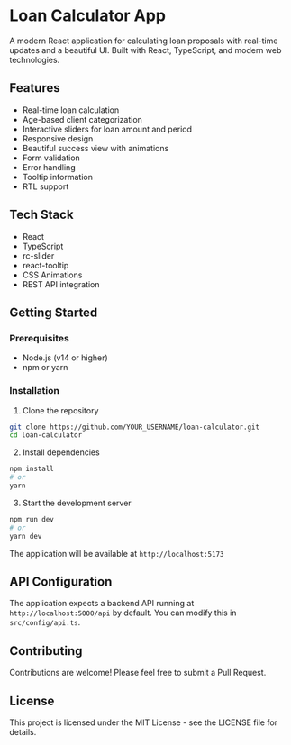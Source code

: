 # Loan Calculator App

A modern React application for calculating loan proposals with real-time updates and a beautiful UI. Built with React, TypeScript, and modern web technologies.

## Features

- Real-time loan calculation
- Age-based client categorization
- Interactive sliders for loan amount and period
- Responsive design
- Beautiful success view with animations
- Form validation
- Error handling
- Tooltip information
- RTL support

## Tech Stack

- React
- TypeScript
- rc-slider
- react-tooltip
- CSS Animations
- REST API integration

## Getting Started

### Prerequisites

- Node.js (v14 or higher)
- npm or yarn

### Installation

1. Clone the repository
```bash
git clone https://github.com/YOUR_USERNAME/loan-calculator.git
cd loan-calculator
```

2. Install dependencies
```bash
npm install
# or
yarn
```

3. Start the development server
```bash
npm run dev
# or
yarn dev
```

The application will be available at `http://localhost:5173`

## API Configuration

The application expects a backend API running at `http://localhost:5000/api` by default. You can modify this in `src/config/api.ts`.

## Contributing

Contributions are welcome! Please feel free to submit a Pull Request.

## License

This project is licensed under the MIT License - see the LICENSE file for details.

